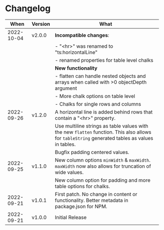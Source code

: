 # Changelog

When|Version|What
---|---|---
2022-10-04 | v2.0.0 | **Incompatible changes**: 
&nbsp;||- "&lt;hr>" was renamed to "ts:horizontalLine"
&nbsp;||- renamed properties for table level chalks
&nbsp;||**New functionality**
&nbsp;||- flatten can handle nested objects and arrays when called with >0 objectDepth argument 
&nbsp;||- More chalk options on table level
&nbsp;||- Chalks for single rows and columns
2022-09-26 | v1.2.0 | A horizontal line is added behind rows that contain a "&lt;hr>" property.
&nbsp;||Use multiline strings as table values with the new `flatten` function. This also allows for `tableString` generated tables as values in tables.
&nbsp;||Bugfix padding centered values.
2022-09-25 | v1.1.0  | New column options `minWidth` & `maxWidth`. `maxWidth` now also allows for truncation of wide values.
&nbsp;||New column option for padding and more table options for chalks.
2022-09-21 | v1.0.1 | First patch. No change in content or functionality. Better metadata in package.json for NPM. 
2022-09-21|v1.0.0|Initial Release
